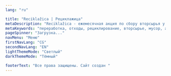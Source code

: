 ```yaml
---
lang: "ru"

title: "Reciklažica | Рециклажица"
metaDescription: "Reciklažica - ежемесячная акция по сбору вторсырья у населения Черногории"
metaKeywords: "переработка, отходы, рециклирование, вторсырье, мусор, акция, черногория, бар, сутоморе, будва, радановичи, котор, рисан, херцег нови, тиват, подгорица, цетине, сортировка, пластик, батарейки, алюминий, бумага, картон, железо, жесть, фольга, крышечки"
pageSpinner: "Загрузка..."
navMenu: "Меню"
firstNavLang: "CG"
secondNavLang: "EN"
lightThemeMode: "Светлый"
darkThemeMode: "Тёмный"

footerText: "Все права защищены. Сайт создан "
---
```


